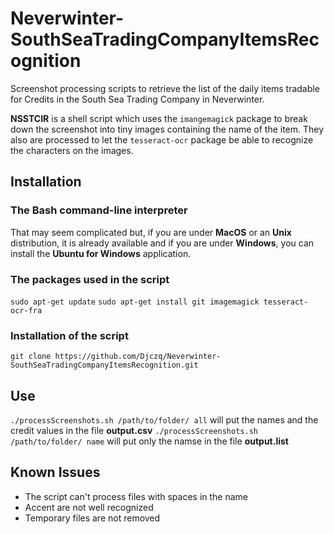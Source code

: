 # Neverwinter-SouthSeaTradingCompanyItemsRecognition
Screenshot processing scripts to retrieve the list of the daily items tradable for Credits in the South Sea Trading Company in Neverwinter.

**NSSTCIR** is a shell script which uses the `imangemagick` package to break down the screenshot into tiny images containing the name of the item. They also are processed to let the `tesseract-ocr` package be able to recognize the characters on the images.

## Installation
### The Bash command-line interpreter
That may seem complicated but, if you are under **MacOS** or an **Unix** distribution, it is already available and if you are under **Windows**, you can install the **Ubuntu for Windows** application.

### The packages used in the script
`sudo apt-get update`
`sudo apt-get install git imagemagick tesseract-ocr-fra`

### Installation of the script
`git clone https://github.com/Djczq/Neverwinter-SouthSeaTradingCompanyItemsRecognition.git`

## Use
`./processScreenshots.sh /path/to/folder/ all`  will put the names and the credit values in the file **output.csv**
`./processScreenshots.sh /path/to/folder/ name` will put only the namse in the file **output.list**

## Known Issues
* The script can't process files with spaces in the name
* Accent are not well recognized
* Temporary files are not removed
